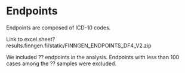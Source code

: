 # Endpoints

Endpoints are composed of ICD-10 codes. 

Link to excel sheet? results.finngen.fi/static/FINNGEN\_ENDPOINTS\_DF4\_V2.zip

We included ??​ endpoints in the analysis. Endpoints with less than 100 cases among the ?? samples were excluded. 

